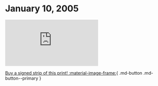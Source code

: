 # January 10, 2005

![](https://www.achewood.com/comic.php?date=01102005)

[Buy a signed strip of this print! :material-image-frame:](https://achewood-holiday-pop-up.myshopify.com/products/strip#01102005){ .md-button .md-button--primary }
